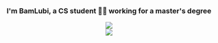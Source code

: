 ### <div align="center">I'm BamLubi, a CS student 👨‍💻 working for a master's degree</div>  

<div align="center">
  <img src="https://github-readme-stats.vercel.app/api?username=BamLubi&show_icons=true&icon_color=CE1D2D&text_color=718096&bg_color=ffffff&hide_title=true&count_private=true" />  
</div>

<div align="center">
  <img src="https://komarev.com/ghpvc/?username=BamLubi&&style=flat-square" align="center" />
</div>  
